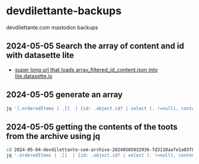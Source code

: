 # devdilettante-backups
devdilettante.com mastodon backups

## 2024-05-05 Search the array of content and id with datasette lite
* [super long url that loads array_filtered_id_content.json into lite.datasette.io](https://lite.datasette.io/?json=https%3A%2F%2Fraw.githubusercontent.com%2Frtanglao%2Fdevdilettante-backups%2Fmain%2F2024-05-04-devdilettante-com-archive-20240505032936-7d3110aafe1a03f80e3db147600edd38%2Farray_filtered_id_content.json#/data/array_filtered_id_content)

## 2024-05-05 generate an array

```bash
jq '[.orderedItems | .[]  | {id: .object.id? | select (. !=null), content: .object.content? | select(. != null)}]' outbox.json  > array_filtered_id_content.json
```

## 2024-05-05 getting the contents of the toots from the archive using jq
```bash
cd 2024-05-04-devdilettante-com-archive-20240505032936-7d3110aafe1a03f80e3db147600edd38/
jq '.orderedItems | .[]  | {id: .object.id? | select (. !=null), content: .object.content? | select(. != null)}' outbox.json > filtered_id_content.json
```
